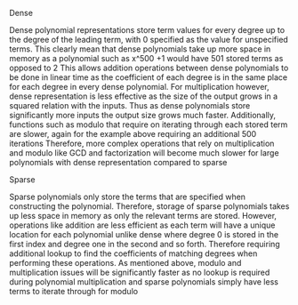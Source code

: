 Dense

Dense polynomial representations store term values for every degree up to the degree of the leading term, with 0 specified as the value for unspecified terms.
This clearly mean that dense polynomials take up more space in memory as a polynomial such as x^500 +1 would have 501 stored terms as opposed to 2 
This allows addition operations between dense polynomials to be done in linear time as the coefficient of each degree is in the same place for each degree in every dense polynomial.
For multiplication however, dense representation is less effective as the size of the output grows in a squared relation with the inputs. Thus as dense polynomials store significantly more inputs the output size grows much faster.
Additionally, functions such as modulo that require on iterating through each stored term are slower, again for the example above requiring an additional 500 iterations 
Therefore, more complex operations that rely on multiplication and modulo like GCD and factorization will become much slower for large polynomials with dense representation compared to sparse

Sparse

Sparse polynomials only store the terms that are specified when constructing the polynomial. 
Therefore, storage of sparse polynomials takes up less space in memory as only the relevant terms are stored.
However, operations like addition are less efficient as each term will have a unique location for each polynomial unlike dense where degree 0 is stored in the first index and degree one in the second and so forth. Therefore requiring additional lookup to find the coefficients of matching degrees when performing these operations.
As mentioned above, modulo and multiplication issues will be significantly faster as no lookup is required during polynomial multiplication and sparse polynomials simply have less terms to iterate through for modulo
